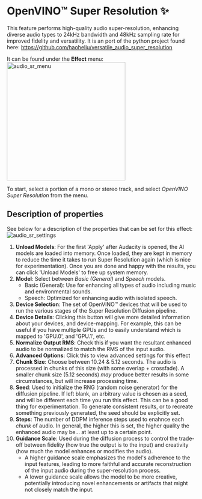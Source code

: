 # OpenVINO™ Super Resolution :sparkles:

This feature performs high-quality audio super-resolution, enhancing diverse audio types to 24kHz bandwidth and 48kHz sampling rate for improved fidelity and versatility. It is an port of the python project found here: https://github.com/haoheliu/versatile_audio_super_resolution

It can be found under the **Effect** menu:  
<img width="315" alt="audio_sr_menu" src="https://github.com/user-attachments/assets/56056469-3914-416c-aa85-3035079c7050">

To start, select a portion of a mono or stereo track, and select *OpenVINO Super Resolution* from the menu.

## Description of properties
See below for a description of the properties that can be set for this effect:  
![audio_sr_settings](https://github.com/user-attachments/assets/4a5fe1f2-0eed-4974-94e7-bee02e8352b4)
1. **Unload Models**: For the first 'Apply' after Audacity is opened, the AI models are loaded into memory. Once loaded, they are kept in memory to reduce the time it takes to run Super Resolution again (which is nice for experimentation). Once you are done and happy with the results, you can click 'Unload Models' to free up system memory.
2. **Model**: Select between *Basic (General)* and *Speech* models.
   - Basic (General): Use for enhancing all types of audio including music and environmental sounds.
   - Speech: Optimized for enhancing audio with isolated speech.
3. **Device Selection**: The set of OpenVINO™ devices that will be used to run the various stages of the Super Resolution Diffusion pipeline.
4. **Device Details**: Clicking this button will give more detailed information about your devices, and device-mapping. For example, this can be useful if you have multiple GPUs and to easily understand which is mapped to 'GPU.0', and 'GPU.1', etc.
5. **Normalize Output RMS**: Check this if you want the resultant enhanced audio to be normalized to match the RMS of the input audio.
6. **Advanced Options**: Click this to view advanced settings for this effect
7. **Chunk Size**: Choose between 10.24 & 5.12 seconds. The audio is processed in chunks of this size (with some overlap + crossfade). A smaller chunk size (5.12 seconds) *may* produce better results in some circumstances, but will increase processing time.
8. **Seed**: Used to initialize the RNG (random noise generator) for the diffusion pipeline. If left blank, an arbitrary value is chosen as a seed, and will be different each time you run this effect. This can be a good thing for experimentation. To generate consistent results, or to recreate something previously generated, the seed should be explicitly set.
9. **Steps**: The number of DDPM inference steps used to enahnce each *chunk* of audio. In general, the higher this is set, the higher quality the enhanced audio may be... at least up to a certain point.
10. **Guidance Scale**:  Used during the diffusion process to control the trade-off between fidelity (how true the output is to the input) and creativity (how much the model enhances or modifies the audio).
    - A higher guidance scale emphasizes the model's adherence to the input features, leading to more faithful and accurate reconstruction of the input audio during the super-resolution process.
    - A lower guidance scale allows the model to be more creative, potentially introducing novel enhancements or artifacts that might not closely match the input.
